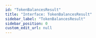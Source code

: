 ```yaml
---
id: "TokenBalancesResult"
title: "Interface: TokenBalancesResult"
sidebar_label: "TokenBalancesResult"
sidebar_position: 0
custom_edit_url: null
---
```


